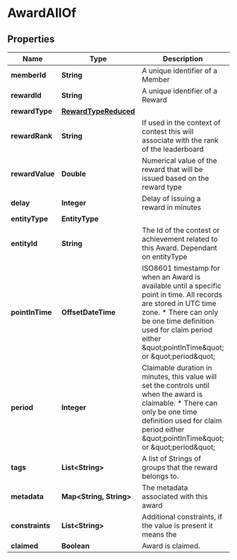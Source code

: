 

# AwardAllOf


## Properties

| Name | Type | Description | Notes |
|------------ | ------------- | ------------- | -------------|
|**memberId** | **String** | A unique identifier of a Member |  [optional] |
|**rewardId** | **String** | A unique identifier of a Reward |  [optional] |
|**rewardType** | [**RewardTypeReduced**](RewardTypeReduced.md) |  |  [optional] |
|**rewardRank** | **String** | If used in the context of contest this will associate with the rank of the leaderboard |  [optional] |
|**rewardValue** | **Double** | Numerical value of the reward that will be issued based on the reward type |  [optional] |
|**delay** | **Integer** | Delay of issuing a reward in minutes |  [optional] |
|**entityType** | **EntityType** |  |  [optional] |
|**entityId** | **String** | The Id of the contest or achievement related to this Award. Dependant on entityType |  [optional] |
|**pointInTime** | **OffsetDateTime** | ISO8601 timestamp for when an Award is available until a specific point in time. All records are stored in UTC time zone. * There can only be one time definition used for claim period either \&quot;pointInTime\&quot; or \&quot;period\&quot; |  [optional] |
|**period** | **Integer** | Claimable duration in minutes, this value will set the controls until when the award is claimable. * There can only be one time definition used for claim period either \&quot;pointInTime\&quot; or \&quot;period\&quot; |  [optional] |
|**tags** | **List&lt;String&gt;** | A list of Strings of groups that the reward belongs to. |  [optional] |
|**metadata** | **Map&lt;String, String&gt;** | The metadata associated with this award |  [optional] |
|**constraints** | **List&lt;String&gt;** | Additional constraints, if the value is present it means the |  [optional] |
|**claimed** | **Boolean** |  Award is claimed. |  [optional] |



